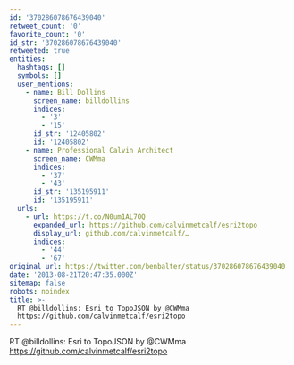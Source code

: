 ```yaml
---
id: '370286078676439040'
retweet_count: '0'
favorite_count: '0'
id_str: '370286078676439040'
retweeted: true
entities:
  hashtags: []
  symbols: []
  user_mentions:
    - name: Bill Dollins
      screen_name: billdollins
      indices:
        - '3'
        - '15'
      id_str: '12405802'
      id: '12405802'
    - name: Professional Calvin Architect
      screen_name: CWMma
      indices:
        - '37'
        - '43'
      id_str: '135195911'
      id: '135195911'
  urls:
    - url: https://t.co/N0um1AL7OQ
      expanded_url: https://github.com/calvinmetcalf/esri2topo
      display_url: github.com/calvinmetcalf/…
      indices:
        - '44'
        - '67'
original_url: https://twitter.com/benbalter/status/370286078676439040
date: '2013-08-21T20:47:35.000Z'
sitemap: false
robots: noindex
title: >-
  RT @billdollins: Esri to TopoJSON by @CWMma
  https://github.com/calvinmetcalf/esri2topo
---
```


RT @billdollins: Esri to TopoJSON by @CWMma https://github.com/calvinmetcalf/esri2topo